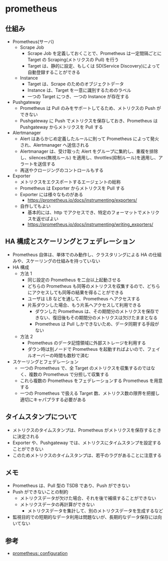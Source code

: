 # prometheus

## 仕組み

- Prometheus(サーバ)
  - Scrape Job
    - Scrape Job を定義しておくことで、Prometheus は一定間隔ごとに Target の Scraping(メトリクスの Pull) を行う
    - Target は、静的に設定、もしくは SD(Service Discovery)によって自動登録することができる
  - Instance
    - Target は、Scrape のためのオブジェクトデータ
    - Instance は、Target を一意に識別するためのラベル
    - 一つの Target につき、一つの Instance が存在する
- Pushgateway
  - Prometheus は Pull のみをサポートしてるため、メトリクスの Push ができない
  - Pushgateway に Push でメトリクスを保存しておき、Prometheus は Pushgateway からメトリクスを Pull する
- Alertmanager
  - Alert はあらかじめ定義したルールに則って Prometheus によって発火され、Alertmanager へ送信される
  - Alertmanager は、受け取った Alert をグループに集約し、重複を排除し、silences(無視ルール) を適用し、throttles(抑制ルール)を適用し、アラートを送信する
  - 再送やクロージングのコントロールもする
- Exporter
  - メトリクスをエクスポートするエージェントの総称
  - Prometheus は Exporter からメトリクスを Pull する
  - Exporter には様々なものがある
    - https://prometheus.io/docs/instrumenting/exporters/
  - 自作してもよい
    - 基本的には、http でアクセスでき、特定のフォーマットでメトリクスを返せばよい
    - https://prometheus.io/docs/instrumenting/writing_exporters/

## HA 構成とスケーリングとフェデレーション

- Prometheus 自体は、単体でのみ動作し、クラスタリングによる HA の仕組みや、スケーリングの仕組みを持っていない
- HA 構成
  - 方法 1
    - 同じ設定の Prometheus を二台以上起動させる
    - どちらの Prometheus も同等のメトリクスを収集するので、どちらにアクセスしても同等の結果を得ることができる
    - ユーザは LB などを通して、Prometheus へアクセスする
    - 片系ダウンした場合、もう片系へアクセスして利用できる
      - ダウンした Prometheus は、その期間分のメトリクスを保存できない、復旧後もその期間分のメトリクスは欠けたままとなる
      - Prometheus は Pull しかできないため、データ同期する手段がない
  - 方法 2
    - Prometheus のデータ記憶領域に外部ストレージを利用する
    - ダウン時は別ノードで Prometheus を起動すればよいので、フェイルオーバーの時間も数秒で済む
- スケーリングとフェデレーション
  - 一つの Prometheus で、全 Target のメトリクスを収集するのではなく、複数の Prometheus で分担して収集する
  - これら複数の Prometheus をフェデレーションする Prometheus を用意する
  - 一つの Prometheus で扱える Target 数、メトリクス数の限界を把握し適切にキャパプラする必要がある

## タイムスタンプについて

- メトリクスのタイムスタンプは、Prometheus がメトリクスを保存するときに決定される
- Exporter や、Pushgateway では、メトリクスにタイムスタンプを設定することができない
- このためメトリクスのタイムスタンプは、若干のラグがあることに注意する

## メモ

- Prometheus は、Pull 型の TSDB であり、Push ができない
- Push ができないことの制約
  - メトリクスデータが欠けた場合、それを後で補填することができない
  - メトリクスデータの再計算ができない
    - メトリクスデータを集計して、別のメトリクスデータを生成するなど
- 監視目的での短期的なデータ利用は問題ないが、長期的なデータ保存には向いてない

## 参考

- [prometheus: configuration](https://prometheus.io/docs/prometheus/latest/configuration/configuration/)
